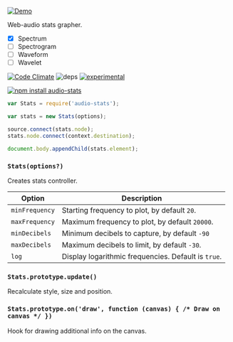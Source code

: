 [![Demo](https://raw.githubusercontent.com/dfcreative/audio-stats/logo.png)](https://dfcreative.github.io/audio-stats)

Web-audio stats grapher.

* [x] Spectrum
* [ ] Spectrogram
* [ ] Waveform
* [ ] Wavelet

[![Code Climate](https://codeclimate.com/github/dfcreative/web-audio-stats/badges/gpa.svg)](https://codeclimate.com/github/dfcreative/web-audio-stats) ![deps](https://david-dm.org/dfcreative/web-audio-stats.svg) [![experimental](http://badges.github.io/stability-badges/dist/experimental.svg)](http://github.com/badges/stability-badges)



[![npm install audio-stats](https://nodei.co/npm/audio-stats.png?mini=true)](https://nodei.co/npm/audio-stats/)


```js
var Stats = require('audio-stats');

var stats = new Stats(options);

source.connect(stats.node);
stats.node.connect(context.destination);

document.body.appendChild(stats.element);
```


### `Stats(options?)`

Creates stats controller.

| Option | Description |
|---|---|
| `minFrequency` | Starting frequency to plot, by default `20`. |
| `maxFrequency` | Maximum frequency to plot, by default `20000`. |
| `minDecibels` | Minimum decibels to capture, by default `-90` |
| `maxDecibels` | Maximum decibels to limit, by default `-30`. |
| `log` | Display logarithmic frequencies. Default is `true`. |


### `Stats.prototype.update()`

Recalculate style, size and position.


### `Stats.prototype.on('draw', function (canvas) { /* Draw on canvas */ })`

Hook for drawing additional info on the canvas.